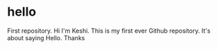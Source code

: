 # hello
First repository.
Hi I'm Keshi. This is my first ever Github repository.
It's about saying Hello.
Thanks